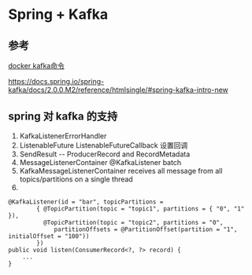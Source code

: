 # Spring + Kafka

## 参考

[docker kafka命令](http://blog.csdn.net/u011537073/article/details/70767064)

https://docs.spring.io/spring-kafka/docs/2.0.0.M2/reference/htmlsingle/#spring-kafka-intro-new

## spring 对 kafka 的支持

1. KafkaListenerErrorHandler
2. ListenableFuture  ListenableFutureCallback 设置回调
3. SendResult  -- ProducerRecord and RecordMetadata
4. MessageListenerContainer @KafkaListener batch 
5. KafkaMessageListenerContainer receives all message from all topics/partitions on a single thread
6. 


```
@KafkaListener(id = "bar", topicPartitions =
        { @TopicPartition(topic = "topic1", partitions = { "0", "1" }),
          @TopicPartition(topic = "topic2", partitions = "0",
             partitionOffsets = @PartitionOffset(partition = "1", initialOffset = "100"))
        })
public void listen(ConsumerRecord<?, ?> record) {
    ...
}
```








